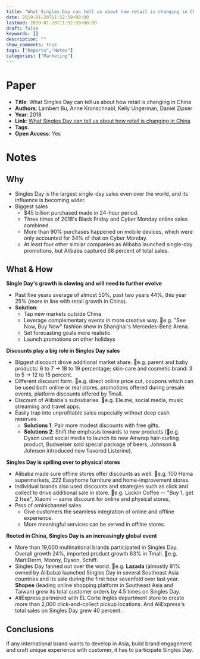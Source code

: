 ```yaml
---
title: "What Singles Day can tell us about how retail is changing in China"
date: 2019-01-20T11:52:59+08:00
lastmod: 2019-01-20T11:52:59+08:00
draft: false
keywords: []
description: ""
show_comments: true
tags: ["Reports","Notes"]
categories: ["Marketing"]
---
```


# Paper
- **Title**: What Singles Day can tell us about how retail is changing in China
- **Authors**: Lambert Bu, Anne Kronschnabl, Kelly Ungerman, Daniel Zipser
- **Year**: 2018
- **Link**: [What Singles Day can tell us about how retail is changing in China](https://www.mckinsey.com/business-functions/marketing-and-sales/our-insights/what-singles-day-can-tell-us-about-how-retail-is-changing-in-china)
- **Tags**:
- **Open Access**: Yes

# Notes
## Why
- Singles Day is the largest single-day sales even over the world, and its influence is becoming wider.
- Biggest sales
    - $45 billion purchased made in 24-hour period.
    - Three times of 2018's Black Friday and Cyber Monday online sales combined.
    - More than 90% purchases happened on mobile devices, which were only accounted for 34% of that on Cyber Monday.
    - At least four other similar companies as Alibaba launched single-day promotions, but Alibaba captured 68 percent of total sales.

## What & How

**Single Day's growth is slowing and will need to further evolve**

- Past five years average of almost 50%, past two years 44%, this year 25% (more in line with retail growth in China).
- **Solution**: 
    - Tap new markets outside China
    - Leverage complementary events in more creative way. 🌰e.g. "See Now, Buy Now" fashion show in Shanghai's Mercedes-Benz Arena.
    - Set forecasting goals more realistic
    - Launch promotions on other holidays

**Discounts play a big role in Singles Day sales**

- Biggest discount drove additional market share. 🌰e.g. parent and baby products: 6 to 7 → 18 to 19 percentage; skin-care and cosmetic brand: 3 to 5 → 12 to 15 percent.
- Different discount form. 🌰e.g. direct online price cut, coupons which can be used both online or real stores, promotions offered during presale events, platform discounts offered by Tmall.
- Discount of Alibaba's subsidiaries. 🌰e.g. Ele.me, social media, music streaming and travel apps.
- Easily trap into unprofitable sales especially without deep cash reserves.
    - **Solutions 1**: Pair more modest discounts with free gifts. 
    - **Solutions 2**: Shift the emphasis towards to new products (🌰e.g. Dyson used social media to launch its new Airwrap hair-curling product, Budweiser sold special package of beers, Johnson & Johnson introduced new flavored Listerine).

**Singles Day is spilling over to physical stores**

- Alibaba made sure offline stores offer discounts as well. 🌰e.g. 100 Hema supermarkets, 222 Easyhome furniture and home-improvement stores.
- Individual brands also used discounts and strategies such as click and collect to drive additional sale in store. 🌰e.g. Luckin Coffee -- "Buy 1, get 2 free", Xiaomi -- same discount for online and physical stores,
- Pros of ominichannel sales
    - Give customers the seamless integration of online and offline experience.
    - More meaningful services can be served in offline stores.

**Rooted in China, Singles Day is an increasingly global event**

- More than 19,000 multinational brands participated in Singles Day. Overall growth 24%, imported product growth 63% in Tmall. 🌰e.g. MartiDerm, Moony, Dyson, Schiff.
- Singles Day fanned out over the world. 🌰e.g. **Lazada** (almostly 91% owned by Alibaba) launched Singles Day in several Southeast Asia countries and its sale during the first hour sevenfold over last year. **Shopee** (leading online shopping platform in Southeast Asia and Taiwan) grew its total customer orders by 4.5 times on Singles Day.
- AliExpress partnered with EL Corte Inglés department store to create more than 2,000 click-and-collect pickup locations. And AliExpress's total sales on Singles Day grew 40 percent.
 
##  Conclusions

If any international brand wants to develop in Asia, build brand engagement and craft unique experience with customer, it has to participate Singles Day.
        